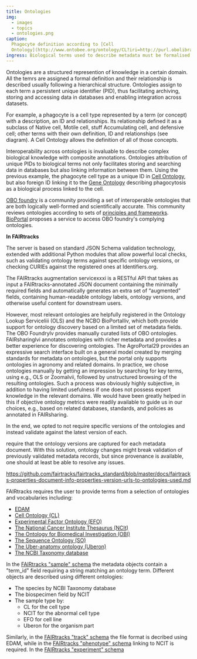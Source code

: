 ```yaml
---
title: Ontologies
img:
  - images
  - topics
  - ontologies.png
caption:
  Phagocyte definition according to [Cell
  Ontology](http://www.ontobee.org/ontology/CL?iri=http://purl.obolibrary.org/obo/CL_0000234).
ingress: Biological terms used to describe metadata must be formalised
---
```


Ontologies are a structured represention of knowledge in a certain domain.
All the temrs are assigned a formal definition and their relationship is described
usually following a hierarchical structure. 
Ontologies assign to each  term a persistent unique identifier (PID),
thus facilitating archiving, storing and accessing data in databases
and enabling integration across datasets. 

For example, a phagocyte is a cell type represented by a term (or concept) with a description, an ID
and relationships. Its relationship defined it as a subclass of Native cell, Motile cell, stuff
Accumulating cell, and defensive cell; other terms with their own definition, ID and relationships
(see diagram). A Cell Ontology allows the definition of all of those concepts.

Interoperability across ontologies is invaluable to describe complex biological knowledge with
composite annotations. Ontologies attribution of unique PIDs to biological terms not only facilitates
storing and searching data in databases but also linking information between them. Using the
previous example, the phagocyte cell type as a unique ID in
[Cell Ontology](https://obofoundry.org/ontology/cl.html), but also foreign ID linking it to the
[Gene Ontology](http://geneontology.org) describing phagocytosis as a biological process linked to
the cell.

[OBO foundry](https://obofoundry.org) is a community providing a set of interoperable ontologies that are both logically well-formed and scientifically accurate.
This community reviews ontologies according to sets of [principles and frameworks](https://obofoundry.org/principles/fp-000-summary.html).
[BioPortal](https://bioportal.bioontology.org) proposes a service to access OBO foundry's complying ontologies.

**In FAIRtracks**

 The server is based
on standard JSON Schema validation technology,
extended with additional Python modules that allow
powerful local checks, such as validating ontology
terms against specific ontology versions, or checking
CURIEs against the registered ones at Identifiers.org.

The FAIRtracks augmentation servicexxxi is a RESTful
API that takes as input a FAIRtracks-annotated JSON
document containing the minimally required fields
and automatically generates an extra set of “augmented” fields, containing human-readable ontology
labels, ontology versions, and otherwise useful content
for downstream users.

However, most relevant
ontologies are helpfully registered in the Ontology Lookup
Serviceliii (OLS) and the NCBO BioPortalliv, which both provide
support for ontology discovery based on a limited set of metadata fields. The OBO Foundrylv provides manually curated lists
of OBO ontologies. FAIRsharinglvi annotates ontologies with
richer metadata and provides a better experience for discovering ontologies. The AgroPortal29 provides an expressive search
interface built on a general model created by merging standards for metadata on ontologies, but the portal only supports
ontologies in agronomy and related domains. In practice, we
chose ontologies manually by getting an impression by searching for key terms, using e.g., OLS or Zoomalvii, followed by
unstructured browsing of the resulting ontologies. Such a process was obviously highly subjective, in addition to having limited usefulness if one does not possess expert knowledge in
the relevant domains. We would have been greatly helped in
this if objective ontology metrics were readily available to
guide us in our choices, e.g., based on related databases,
standards, and policies as annotated in FAIRsharing.

In the end,
we opted to not require specific versions of the ontologies and
instead validate against the latest version of each.

require that the ontology versions are captured for each metadata document. With this solution, ontology changes might
break validation of previously validated metadata records, but
since provenance is available, one should at least be able to
resolve any issues.

https://github.com/fairtracks/fairtracks_standard/blob/master/docs/fairtracks-properties-document-info-properties-version-urls-to-ontologies-used.md

FAIRtracks requires the user to provide terms from a selection of ontologies and vocabularies including:
* [EDAM](https://edamontology.org/page)
* [Cell Ontology (CL)](https://obofoundry.org/ontology/cl.html)
* [Experimental Factor Ontology (EFO)](https://www.ebi.ac.uk/efo/)
* [The National Cancer Institute Thesaurus (NCIt)](https://ncithesaurus.nci.nih.gov/ncitbrowser/)
* [The Ontology for Biomedical Investigation (OBI)](http://obi-ontology.org/)
* [The Sequence Ontology (SO)](http://www.sequenceontology.org/)
* [The Uber-anatomy ontology (Uberon)](https://www.ebi.ac.uk/ols/ontologies/uberon)
* [The NCBI Taxonomy database](https://www.ncbi.nlm.nih.gov/taxonomy)

In the [FAIRtracks "sample" schema](https://github.com/fairtracks/fairtracks_standard/blob/master/json/schema/fairtracks_sample.schema.json)
the metadata objects contain a "term_id" field requiring a string matching an ontology term.
Different objects are described using different ontologies:
* The species by NCBI Taxonomy database
* The biospecimen field by NCIT
* The sample type by:
  * CL for the cell type
  * NCIT for the abnormal cell type
  * EFO for cell line
  * Uberon for the organism part

Similarly, in the [FAIRtracks "track" schema](https://github.com/fairtracks/fairtracks_standard/blob/master/json/schema/fairtracks_track.schema.json)
the file format is decribed using EDAM, while in the [FAIRtracks "phenotype" schema](https://github.com/fairtracks/fairtracks_standard/blob/master/json/schema/fairtracks_phenotype.schema.json)
linking to NCIT is required. In the [FAIRtracks "experiment" schema](https://github.com/fairtracks/fairtracks_standard/blob/master/json/schema/fairtracks_experiment.schema.json)




